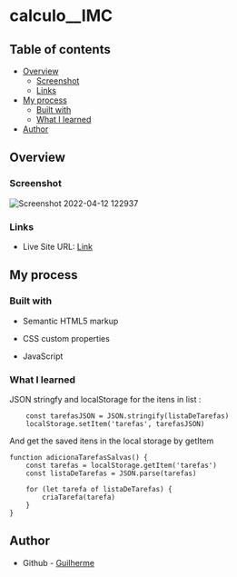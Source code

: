 # calculo__IMC

## Table of contents

- [Overview](#overview)
  - [Screenshot](#screenshot)
  - [Links](#links)
- [My process](#my-process)
  - [Built with](#built-with)
  - [What I learned](#what-i-learned)
- [Author](#author)


## Overview

### Screenshot

![Screenshot 2022-04-12 122937](https://user-images.githubusercontent.com/99771586/163000143-6f8c2e8e-0b18-48fd-8e80-e8f8cf02b160.png)

### Links

- Live Site URL: [Link](https://glrmfranco.github.io/to-do_List/)

## My process

### Built with

- Semantic HTML5 markup

- CSS custom properties

- JavaScript
  

### What I learned

JSON stringfy and localStorage for the itens in list :

```document.addEventListener('click', (event) => {
    const tarefasJSON = JSON.stringify(listaDeTarefas)
    localStorage.setItem('tarefas', tarefasJSON)
```

And get the saved itens in the local storage by getItem

``` 
function adicionaTarefasSalvas() {
    const tarefas = localStorage.getItem('tarefas')
    const listaDeTarefas = JSON.parse(tarefas)

    for (let tarefa of listaDeTarefas) {
        criaTarefa(tarefa)
    }
}
```



## Author

- Github - [Guilherme](https://github.com/Glrmfranco)
